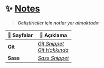 # ✨ <ins> Notes</ins>
> _**Geliştiriciler için notlar yer almaktadır**_

| 📂 Sayfalar | 📌 Açıklama|
|---------------|-------------------|
| **Git**     | [_Git Snippet_](git/Git1.md)<br>[_Git Hakkında_](git/Git2.md)| 
| **Sass**     | [_Sass Snippet_](sass/sass1.md) |